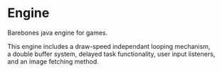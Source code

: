 # Engine
Barebones java engine for games.

This engine includes a draw-speed independant looping mechanism,<br>
a double buffer system, delayed task functionality, user input listeners,<br>
and an image fetching method.
